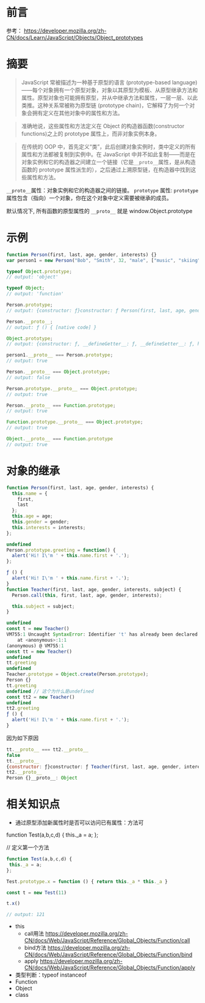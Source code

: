 # 前言

参考： https://developer.mozilla.org/zh-CN/docs/Learn/JavaScript/Objects/Object_prototypes

# 摘要

> JavaScript 常被描述为一种基于原型的语言 (prototype-based language)——每个对象拥有一个原型对象，对象以其原型为模板、从原型继承方法和属性。原型对象也可能拥有原型，并从中继承方法和属性，一层一层、以此类推。这种关系常被称为原型链 (prototype chain)，它解释了为何一个对象会拥有定义在其他对象中的属性和方法。

> 准确地说，这些属性和方法定义在 Object 的构造器函数(constructor functions)之上的 prototype 属性上，而非对象实例本身。

> 在传统的 OOP 中，首先定义“类”，此后创建对象实例时，类中定义的所有属性和方法都被复制到实例中。在 JavaScript 中并不如此复制——而是在对象实例和它的构造器之间建立一个链接（它是`__proto__`属性，是从构造函数的 prototype 属性派生的），之后通过上溯原型链，在构造器中找到这些属性和方法。

`__proto__`属性：对象实例和它的构造器之间的链接。
`prototype` 属性: `prototype` 属性包含（指向）一个对象，你在这个对象中定义需要被继承的成员。

默认情况下, 所有函数的原型属性的 `__proto__` 就是 window.Object.prototype

# 示例

```js
function Person(first, last, age, gender, interests) {}
var person1 = new Person("Bob", "Smith", 32, "male", ["music", "skiing"]);

typeof Object.prototype;
// output: 'object'

typeof Object;
// output: 'function'

Person.prototype;
// output: {constructor: ƒ}constructor: ƒ Person(first, last, age, gender, interests)[[Prototype]]: Object

Person.__proto__;
// output: ƒ () { [native code] }

Object.prototype;
// output: {constructor: ƒ, __defineGetter__: ƒ, __defineSetter__: ƒ, hasOwnProperty: ƒ, __lookupGetter__: ƒ, …}

person1.__proto__ === Person.prototype;
// output: true

Person.__proto__ === Object.prototype;
// output: false

Person.prototype.__proto__ === Object.prototype;
// output: true

Person.__proto__ === Function.prototype;
// output: true

Function.prototype.__proto__ === Object.prototype;
// output: true

Object.__proto__ === Function.prototype
// output: true
```
# 对象的继承
```js
function Person(first, last, age, gender, interests) {
  this.name = {
    first,
    last
  };
  this.age = age;
  this.gender = gender;
  this.interests = interests;
};

undefined
Person.prototype.greeting = function() {
  alert('Hi! I\'m ' + this.name.first + '.');
};

ƒ () {
  alert('Hi! I\'m ' + this.name.first + '.');
}
function Teacher(first, last, age, gender, interests, subject) {
  Person.call(this, first, last, age, gender, interests);

  this.subject = subject;
}

undefined
const t = new Teacher()
VM755:1 Uncaught SyntaxError: Identifier 't' has already been declared
    at <anonymous>:1:1
(anonymous) @ VM755:1
const tt = new Teacher()
undefined
tt.greeting
undefined
Teacher.prototype = Object.create(Person.prototype);
Person {}
tt.greeting 
undefined // 这个为什么是undefined
const tt2 = new Teacher()
undefined
tt2.greeting
ƒ () {
  alert('Hi! I\'m ' + this.name.first + '.');
}
```

因为如下原因
```js
tt.__proto__ === tt2.__proto__
false
tt.__proto__
{constructor: ƒ}constructor: ƒ Teacher(first, last, age, gender, interests, subject)__proto__: Object
tt2.__proto__
Person {}__proto__: Object
```
# 相关知识点

- 通过原型添加新属性时是否可以访问已有属性：方法可

function Test(a,b,c,d) {
 this._a = a;
};

// 定义第一个方法

```js
function Test(a,b,c,d) {
 this._a = a;
};

Test.prototype.x = function () { return this._a * this._a }

const t = new Test(11)

t.x()

// output: 121

```




- this
    - call用法 https://developer.mozilla.org/zh-CN/docs/Web/JavaScript/Reference/Global_Objects/Function/call
    - bind方法 https://developer.mozilla.org/zh-CN/docs/Web/JavaScript/Reference/Global_Objects/Function/bind
    - apply https://developer.mozilla.org/zh-CN/docs/Web/JavaScript/Reference/Global_Objects/Function/apply
- 类型判断：typeof instanceof
- Function
- Object
- class